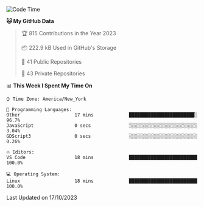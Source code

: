 <!--START_SECTION:waka-->
![Code Time](http://img.shields.io/badge/Code%20Time-225%20hrs%2018%20mins-blue)

**🐱 My GitHub Data** 

> 🏆 815 Contributions in the Year 2023
 > 
> 📦 222.9 kB Used in GitHub's Storage 
 > 
> 📜 41 Public Repositories 
 > 
> 🔑 43 Private Repositories  
 > 
📊 **This Week I Spent My Time On** 

```text
⌚︎ Time Zone: America/New_York

💬 Programming Languages: 
Other                    17 mins             ████████████████████████░   96.7% 
JavaScript               0 secs              ░░░░░░░░░░░░░░░░░░░░░░░░░   3.04% 
GDScript3                0 secs              ░░░░░░░░░░░░░░░░░░░░░░░░░   0.26%

🔥 Editors: 
VS Code                  18 mins             █████████████████████████   100.0%

💻 Operating System: 
Linux                    18 mins             █████████████████████████   100.0%

```


 Last Updated on 17/10/2023
<!--END_SECTION:waka-->